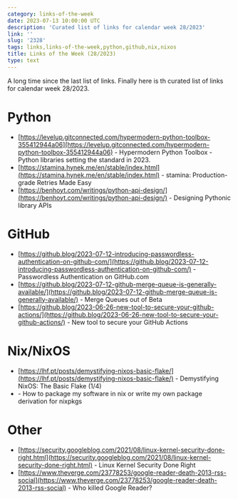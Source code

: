 ```yaml
---
category: links-of-the-week
date: 2023-07-13 10:00:00 UTC
description: 'Curated list of links for calendar week 28/2023'
link: ''
slug: '2328'
tags: links,links-of-the-week,python,github,nix,nixos
title: Links of the Week (28/2023)
type: text
---
```


A long time since the last list of links. Finally here is th curated list of
links for calendar week 28/2023.

# Python

* [https://levelup.gitconnected.com/hypermodern-python-toolbox-355412944a06](https://levelup.gitconnected.com/hypermodern-python-toolbox-355412944a06) - Hypermodern Python Toolbox - Python libraries setting the standard in 2023.
* [https://stamina.hynek.me/en/stable/index.html](https://stamina.hynek.me/en/stable/index.html) - stamina: Production-grade Retries Made Easy
* [https://benhoyt.com/writings/python-api-design/](https://benhoyt.com/writings/python-api-design/) - Designing Pythonic library APIs

# GitHub

<!-- TEASER_END -->

* [https://github.blog/2023-07-12-introducing-passwordless-authentication-on-github-com/](https://github.blog/2023-07-12-introducing-passwordless-authentication-on-github-com/) - Passwordless Authentication on GitHub.com
* [https://github.blog/2023-07-12-github-merge-queue-is-generally-available/](https://github.blog/2023-07-12-github-merge-queue-is-generally-available/) - Merge Queues out of Beta
* [https://github.blog/2023-06-26-new-tool-to-secure-your-github-actions/](https://github.blog/2023-06-26-new-tool-to-secure-your-github-actions/) - New tool to secure your GitHub Actions

# Nix/NixOS

* [https://lhf.pt/posts/demystifying-nixos-basic-flake/](https://lhf.pt/posts/demystifying-nixos-basic-flake/) - Demystifying NixOS: The Basic Flake (1/4)
* [](https://unix.stackexchange.com/questions/717168/how-to-package-my-software-in-nix-or-write-my-own-package-derivation-for-nixpkgs) - How to package my software in nix or write my own package derivation for nixpkgs

# Other

* [https://security.googleblog.com/2021/08/linux-kernel-security-done-right.html](https://security.googleblog.com/2021/08/linux-kernel-security-done-right.html) - Linux Kernel Security Done Right
* [https://www.theverge.com/23778253/google-reader-death-2013-rss-social](https://www.theverge.com/23778253/google-reader-death-2013-rss-social) - Who killed Google Reader?
